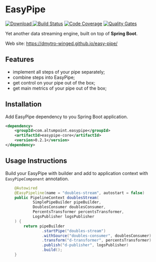 EasyPipe
======================

[![Download](https://api.bintray.com/packages/dmytro-winged/maven/easy-pipe/images/download.svg) ](https://bintray.com/dmytro-winged/maven/easy-pipe/_latestVersion)
[![Build Status](https://travis-ci.org/dmytro-winged/easy-pipe.svg?branch=master)](https://travis-ci.org/dmytro-winged/easy-pipe)
[![Code Coverage](https://sonarcloud.io/api/project_badges/measure?project=com.altumpoint.easypipe%3Aeasypipe-parent&metric=coverage)](https://sonarcloud.io/component_measures?id=com.altumpoint.easypipe%3Aeasypipe-parent&metric=Coverage)
[![Quality Gates](https://sonarcloud.io/api/project_badges/measure?project=com.altumpoint.easypipe%3Aeasypipe-parent&metric=alert_status)](https://sonarcloud.io/dashboard?id=com.altumpoint.easypipe%3Aeasypipe-parent)

Yet another data streaming engine, built on top of **Spring Boot**.

Web site: https://dmytro-winged.github.io/easy-pipe/

## Features
- implement all steps of your pipe separately;
- combine steps into EasyPipe;
- get control on your pipe out of the box;
- get main metrics of your pipe out of the box;

## Installation
Add EasyPipe dependency to you Spring Boot application.
```xml
<dependency>
    <groupId>com.altumpoint.easypipe</groupId>
    <artifactId>easypipe-core</artifactId>
    <version>0.2.1</version>
</dependency>
```

## Usage Instructions
Build your EasyPipe with builder and add to application context with `EasyPipeComponent` annotation.
```java
    @Autowired
    @EasyPipeline(name = "doubles-stream", autostart = false)
    public PipelineContext doublesStream(
            SimplePipeBuilder pipeBuilder,
            DoublesConsumer doublesConsumer,
            PercentsTransformer percentsTransformer,
            LogsPublisher logsPublisher
    ) {
        return pipeBuilder
                .startPipe("doubles-stream")
                .withSource("doubles-consumer", doublesConsumer)
                .transform("d-transformer", percentsTransformer)
                .publish("d-publisher", logsPublisher)
                .build();
    }
```
